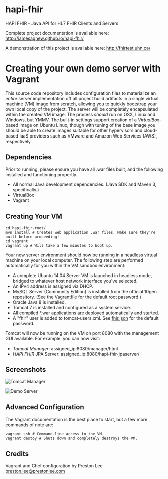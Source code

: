 hapi-fhir
=========

HAPI FHIR - Java API for HL7 FHIR Clients and Servers

Complete project documentation is available here:
http://jamesagnew.github.io/hapi-fhir/

A demonstration of this project is available here:
http://fhirtest.uhn.ca/



Creating your own demo server with Vagrant
========
This source code repository includes configuration files to materialize an _entire_ server implementation off all project build artifacts in a single virtual machine (VM) image from scratch, allowing you to quickly bootstrap your own local copy of the project. The server will be completely encapsulated within the created VM image. The process _should_ run on OSX, Linux and Windows, but YMMV. The built-in settings support creation of a *VirtualBox*-based image on Ubuntu Linux, though with tuning of the base image you should be able to create images suitable for other hypervisors and cloud-based IaaS providers such as VMware and Amazon Web Services (AWS), respectively.

Dependencies
----

Prior to running, please ensure you have all .war files built, and the following installed and functioning propertly.

 * All normal Java development dependencies. (Java SDK and Maven 3, specifically.)
 * VirtualBox
 * Vagrant


Creating Your VM
----

    cd hapi-fhir-root/
    mvn install # Creates web application .war files. Make sure they're built before proceeding!
    cd vagrant
    vagrant up # Will take a few minutes to boot up.

Your new server environment should now be running in a headless virtual machine on your local computer. The following step are performed automatically for you within the VM sandbox environment:

 * A complete Ubuntu 14.04 Server VM is launched in headless mode, bridged to whatever host network interface you've selected.
 * An IPv4 address is assigned via DHCP.
 * MySQL Server (Community Edition) is installed from the official 10gen repository. (See the [Vagrantfile](https://github.com/preston/hapi-fhir/blob/master/vagrant/Vagrantfile) for the default root password.)
 * Oracle Java 8 is installed.
 * Tomcat 7 is installed and configured as a system service.
 * All compiled *.war applications are deployed automatically and started.
 * A "fhir" user is added to tomcat-users.xml. See [fhir.json](https://github.com/preston/hapi-fhir/blob/master/vagrant/chef/data_bags/tomcat_users/fhir.json) for the default password.

Tomcat will now be running on the VM on port 8080 with the management GUI available. For example, you can now visit:

 * *Tomcat Manager*: assigned_ip:8080/manager/html
 * *HAPI FHIR* JPA Server:  assigned_ip:8080/hapi-fhir-jpaserver/ 

Screenshots
----
![Tomcat Manager](https://raw.githubusercontent.com/preston/hapi-fhir/master/vagrant/screenshots/tomcat.png)

![Demo Server](https://raw.githubusercontent.com/preston/hapi-fhir/master/vagrant/screenshots/hapi-fhir-jpaserver.png)

Advanced Configuration
----
The Vagrant documentation is the best place to start, but a few more commands of note are:

    vagrant ssh # Command-line access to the VM.
    vagrant destoy # Shuts down and completely destroys the VM.


Credits
----
Vagrant and Chef configuration by Preston Lee <preston.lee@prestonlee.com>
